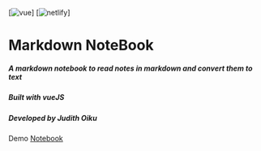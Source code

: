  [![vue](https://github.com/vuejs/vue)]
 [![netlify](https://www.netlify.com/)]


# Markdown NoteBook

##### A markdown notebook to read notes in markdown and convert them to text

##### Built with vueJS

##### Developed by Judith Oiku

Demo [Notebook](https://judymarkdown-notebook.netlify.app/)
